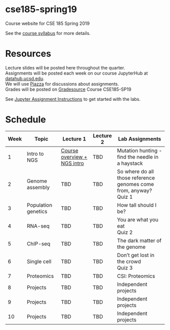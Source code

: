 # cse185-spring19
Course website for CSE 185 Spring 2019

See the [course syllabus](https://github.com/gymreklab/cse185-spring19/blob/master/cse185-spring19-syllabus.md) for more details.<br>

# Resources
Lecture slides will be posted here throughout the quarter. 
<br>
Assignments will be posted each week on our course JupyterHub at [datahub.ucsd.edu](datahub.ucsd.edu).
<br>
We will use [Piazza](https://piazza.com/ucsd/spring2019/cse185/home) for discussions about assignments.
<br>
Grades will be posted on [Gradesource](gradesource.com) Course CSE185-SP19

See [Jupyter Assignment Instructions](https://github.com/gymreklab/cse185-spring19/blob/master/jupyter_assignment_instructions.md) to get started with the labs.

# Schedule

| Week | Topic | Lecture 1 | Lecture 2 | Lab Assignments |
|------|-------|-----------|-------|-----------|
|  1 | Intro to NGS | [Course overview + NGS intro](https://drive.google.com/file/d/1Mk2OiyY9vzMZ1Gp9T7Sdxkdk1Y7Qaiox/view?usp=sharing) | TBD | Mutation hunting - find the needle in a haystack | 
|  2 | Genome assembly | TBD | TBD | So where do all those reference genomes come from, anyway? <br>Quiz 1 |
|  3 | Population genetics | TBD | TBD |   How tall should I be? |
|  4 | RNA-seq | TBD | TBD |  You are what you eat <br>Quiz 2 |
|  5 | ChIP-seq | TBD | TBD |  The dark matter of the genome |
|  6 | Single cell | TBD | TBD |  Don’t get lost in the crowd <br>Quiz 3 |
|  7 | Proteomics | TBD | TBD |  CSI: Proteomics |
|  8 | Projects | TBD | TBD | Independent projects |
|  9 | Projects | TBD |  TBD | Independent projects |
|  10 | Projects | TBD | TBD | Independent projects |
